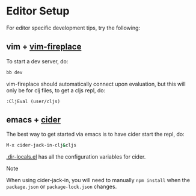 # Editor Setup

For editor specific development tips, try the following:

## vim + [vim-fireplace](https://github.com/tpope/vim-fireplace)

To start a dev server, do:

```bash
bb dev
```

vim-fireplace should automatically connect upon evaluation, but this will
only be for clj files, to get a cljs repl, do:

```vim
:CljEval (user/cljs)
```

## emacs + [cider](https://cider.mx/)

The best way to get started via emacs is to have cider start the repl, do:

```bash
M-x cider-jack-in-clj&cljs
```

[.dir-locals.el](../../.dir-locals.el) has all the configuration variables for
cider.

> [!NOTE]
> When using cider-jack-in, you will need to manually `npm install`
> when the `package.json` or `package-lock.json` changes.

